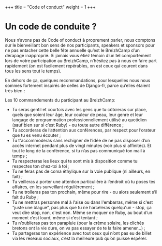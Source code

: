 +++
title = "Code of conduct"
weight = 1
+++

# Un code de conduite ?

Nous n’avons pas de Code of conduct à proprement parler, nous comptons sur le bienveillant bon sens de nos participants, speakers et sponsors pour ne pas entacher cette belle fête annuelle qu’est le BreizhCamp d’un dérapage inapproprié.  Si jamais vous étiez témoin d’un tel comportement lors de votre participation au BreizhCamp, n’hésitez pas à nous en faire part rapidement (on est facilement repérables, on est ceux qui courent dans tous les sens tout le temps).

En dehors de ça, quelques recommandations, pour lesquelles nous nous sommes fortement inspirés de celles de  Django-fr, parce qu’elles étaient très bien :

Les 10 commandements du participant au BreizhCamp:

* Tu seras gentil et courtois avec les gens que tu côtoieras sur place, quels que soient leur âge, leur couleur de peau, leur genre et leur langage de programmation professionnellement utilisé au quotidien (sauf bien sur si c’est <span class="language-troll">Ruby</span>) - ou toute autre différence ;
* Tu accorderas de l’attention aux conférences, par respect pour l’orateur que tu es venu écouter ;
* Tu t'accommoderas sans rechigner de l’idée de ne pas disposer d’un accès internet pendant plus de vingt minutes (voir plus si affinités). Et tout le long de la conférence, si tu n’as pas communiqué ton mail à temps ;
* Tu respecteras les lieux qui te sont mis à disposition comme tu respectes ton chez-toi à toi ;
* Tu ne feras pas de coma éthylique sur la voie publique (ni ailleurs, en fait) ;
* Tu veilleras à porter une attention particulière à l’endroit où tu poses tes affaires, en les surveillant régulièrement ;
* Tu ne trolleras pas ton prochain, même pour rire - ou alors seulement s’il fait du <span class="language-troll">Ruby</span> ;
* Tu ne mettras personne mal à l'aise ou dans l'embarras, même si c'est "juste une blague", pas plus que tu ne harcèleras quelqu'un - stop, ça veut dire stop, non, c'est non. Même se moquer de <span class="language-troll">Ruby</span>, au bout d’un moment c’est lourd, même si c’est tentant ;
* Tu n’oublieras pas ton parapluie (pour la crème solaire, les clichés bretons ont la vie dure, on va pas essayer de te la faire amener…) ;
* Tu partageras ton expérience avec tout ceux qui n’ont pas eu de billet via les réseaux sociaux, c’est la meilleure pub qu’on puisse espérer.
